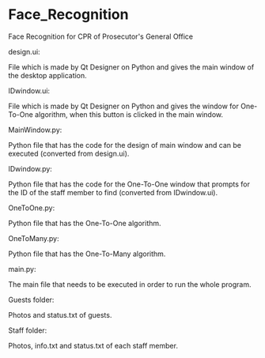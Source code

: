# Face_Recognition
Face Recognition for CPR of Prosecutor's General Office

design.ui:

  File which is made by Qt Designer on Python and gives the main window of the desktop application.
  
IDwindow.ui:

  File which is made by Qt Designer on Python and gives the window for One-To-One algorithm, when this button is clicked in the main window.
  
MainWindow.py:

  Python file that has the code for the design of main window and can be executed (converted from design.ui).
  
IDwindow.py:

  Python file that has the code for the One-To-One window that prompts for the ID of the staff member to find (converted from IDwindow.ui).
  
OneToOne.py:

  Python file that has the One-To-One algorithm.
  
OneToMany.py:

  Python file that has the One-To-Many algorithm.
  
main.py:

  The main file that needs to be executed in order to run the whole program.
  
Guests folder:

  Photos and status.txt of guests.
  
Staff folder:

  Photos, info.txt and status.txt of each staff member.
